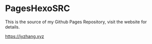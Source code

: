 # PagesHexoSRC

This is the source of my Github Pages Repository, visit the website for details.

https://jyzhang.xyz
